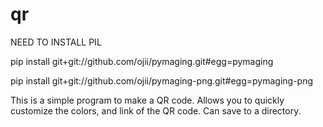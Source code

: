 # qr

NEED TO INSTALL PIL

pip install git+git://github.com/ojii/pymaging.git#egg=pymaging

pip install git+git://github.com/ojii/pymaging-png.git#egg=pymaging-png

This is a simple program to make a QR code. Allows you to quickly customize the colors, and link of the QR code. Can save to a directory.
